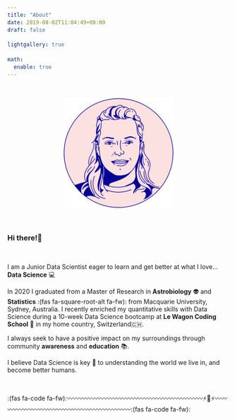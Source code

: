 ```yaml
---
title: "About"
date: 2019-08-02T11:04:49+08:00
draft: false

lightgallery: true

math:
  enable: true
---
```

<p>&nbsp;</p>
<center>
<img src="modified_avatar.png" alt="julie" width="250"/>
</center>
<p>&nbsp;</p>

### Hi there!:wave:

<p>&nbsp;</p>

I am a Junior Data Scientist eager to learn and get better at what I love... **Data Science** :computer:

In 2020 I graduated from a Master of Research in **Astrobiology** :alien: and **Statistics** :(fas fa-square-root-alt fa-fw): from Macquarie University, Sydney, Australia. I recently enriched my quantitative skills with Data Science during a 10-week Data Science bootcamp at **Le Wagon Coding School** :space_invader: in my home country, Switzerland:switzerland:.

I always seek to have a positive impact on my surroundings through community **awareness** and **education** :books:.

I believe Data Science is key :key: to understanding the world we live in, and become better humans.
<p>&nbsp;</p>

:(fas fa-code fa-fw)::wavy_dash::wavy_dash::wavy_dash::wavy_dash::wavy_dash::wavy_dash::wavy_dash::wavy_dash::wavy_dash::wavy_dash::wavy_dash::wavy_dash::wavy_dash::wavy_dash::wavy_dash::wavy_dash::wavy_dash::wavy_dash::wavy_dash::wavy_dash::wavy_dash::wavy_dash::zap::space_invader::zap::wavy_dash::wavy_dash::wavy_dash::wavy_dash::wavy_dash::wavy_dash::wavy_dash::wavy_dash::wavy_dash::wavy_dash::wavy_dash::wavy_dash::wavy_dash::wavy_dash::wavy_dash::wavy_dash::wavy_dash::wavy_dash::wavy_dash::wavy_dash::wavy_dash::wavy_dash::(fas fa-code fa-fw):